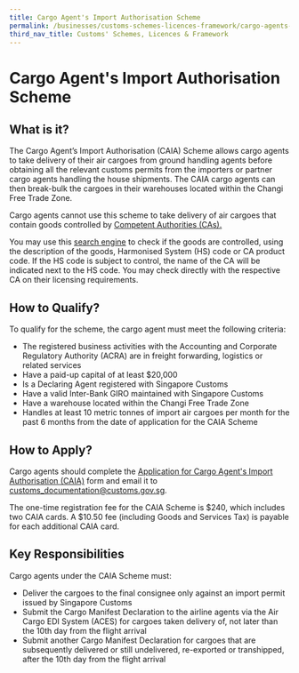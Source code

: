 ```yaml
---
title: Cargo Agent's Import Authorisation Scheme
permalink: /businesses/customs-schemes-licences-framework/cargo-agents-import-authorisation-caia-scheme
third_nav_title: Customs' Schemes, Licences & Framework
---
```


# Cargo Agent's Import Authorisation Scheme

## What is it?

The Cargo Agent’s Import Authorisation (CAIA) Scheme allows cargo agents to take delivery of their air cargoes from ground handling agents before obtaining all the relevant customs permits from the importers or partner cargo agents handling the house shipments. The CAIA cargo agents can then break-bulk the cargoes in their warehouses located within the Changi Free Trade Zone.

Cargo agents cannot use this scheme to take delivery of air cargoes that contain goods controlled by  [Competent Authorities (CAs).](https://singapore-customs-staging.netlify.app/about-us/07a3-competent-authorities-requirements)

You may use this  [search engine](https://www.tradenet.gov.sg/tradenet/portlets/search/searchHSCA/searchInitHSCA.do) to check if the goods are controlled, using the description of the goods, Harmonised System (HS) code or CA product code. If the HS code is subject to control, the name of the CA will be indicated next to the HS code. You may check directly with the respective CA on their licensing requirements.

## How to Qualify?

To qualify for the scheme, the cargo agent must meet the following criteria:

-   The registered business activities with the Accounting and Corporate Regulatory Authority (ACRA) are in freight forwarding, logistics or related services
-   Have a paid-up capital of at least $20,000
-   Is a Declaring Agent registered with Singapore Customs
-   Have a valid Inter-Bank GIRO maintained with Singapore Customs
-   Have a warehouse located within the Changi Free Trade Zone
-   Handles at least 10 metric tonnes of import air cargoes per month for the past 6 months from the date of application for the CAIA Scheme

## How to Apply?

Cargo agents should complete the [Application for Cargo Agent's Import Authorisation (CAIA)](https://singapore-customs-staging.netlify.app/eservices/customs-forms-and-service-links) [](https://singapore-customs-staging.netlify.app/eservices/customs-forms-and-service-links)form and email it to  [customs_documentation@customs.gov.sg](mailto:customs_documentation@customs.gov.sg).

The one-time registration fee for the CAIA Scheme is $240, which includes two CAIA cards. A $10.50 fee (including Goods and Services Tax) is payable for each additional CAIA card.

## Key Responsibilities

Cargo agents under the CAIA Scheme must:

-   Deliver the cargoes to the final consignee only against an import permit issued by Singapore Customs
-   Submit the Cargo Manifest Declaration to the airline agents via the Air Cargo EDI System (ACES) for cargoes taken delivery of, not later than the 10th day from the flight arrival
-   Submit another Cargo Manifest Declaration for cargoes that are subsequently delivered or still undelivered, re-exported or transhipped, after the 10th day from the flight arrival
